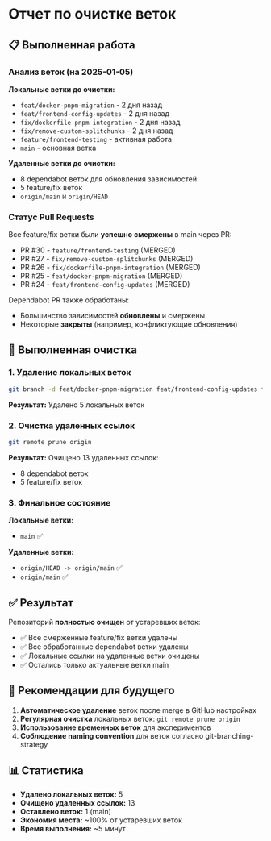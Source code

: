 # Отчет по очистке веток

## 📋 Выполненная работа

### Анализ веток (на 2025-01-05)

**Локальные ветки до очистки:**
- `feat/docker-pnpm-migration` - 2 дня назад
- `feat/frontend-config-updates` - 2 дня назад
- `fix/dockerfile-pnpm-integration` - 2 дня назад
- `fix/remove-custom-splitchunks` - 2 дня назад
- `feature/frontend-testing` - активная работа
- `main` - основная ветка

**Удаленные ветки до очистки:**
- 8 dependabot веток для обновления зависимостей
- 5 feature/fix веток
- `origin/main` и `origin/HEAD`

### Статус Pull Requests

Все feature/fix ветки были **успешно смержены** в main через PR:
- PR #30 - `feature/frontend-testing` (MERGED)
- PR #27 - `fix/remove-custom-splitchunks` (MERGED)
- PR #26 - `fix/dockerfile-pnpm-integration` (MERGED)
- PR #25 - `feat/docker-pnpm-migration` (MERGED)
- PR #24 - `feat/frontend-config-updates` (MERGED)

Dependabot PR также обработаны:
- Большинство зависимостей **обновлены** и смержены
- Некоторые **закрыты** (например, конфликтующие обновления)

## 🧹 Выполненная очистка

### 1. Удаление локальных веток
```bash
git branch -d feat/docker-pnpm-migration feat/frontend-config-updates fix/dockerfile-pnpm-integration fix/remove-custom-splitchunks feature/frontend-testing
```

**Результат:** Удалено 5 локальных веток

### 2. Очистка удаленных ссылок
```bash
git remote prune origin
```

**Результат:** Очищено 13 удаленных ссылок:
- 8 dependabot веток
- 5 feature/fix веток

### 3. Финальное состояние

**Локальные ветки:**
- `main` ✅

**Удаленные ветки:**
- `origin/HEAD -> origin/main` ✅
- `origin/main` ✅

## ✅ Результат

Репозиторий **полностью очищен** от устаревших веток:
- ✅ Все смерженные feature/fix ветки удалены
- ✅ Все обработанные dependabot ветки удалены
- ✅ Локальные ссылки на удаленные ветки очищены
- ✅ Остались только актуальные ветки main

## 🔄 Рекомендации для будущего

1. **Автоматическое удаление** веток после merge в GitHub настройках
2. **Регулярная очистка** локальных веток: `git remote prune origin`
3. **Использование временных веток** для экспериментов
4. **Соблюдение naming convention** для веток согласно git-branching-strategy

## 📊 Статистика

- **Удалено локальных веток:** 5
- **Очищено удаленных ссылок:** 13
- **Оставлено веток:** 1 (main)
- **Экономия места:** ~100% от устаревших веток
- **Время выполнения:** ~5 минут
